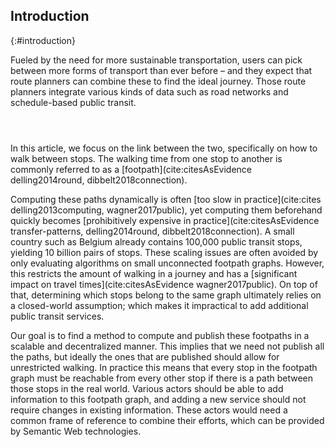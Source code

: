## Introduction
{:#introduction}

Fueled by the need for more sustainable transportation, users can pick between more forms of transport than ever before – and they expect that route planners can combine these to find the ideal journey. Those route planners integrate various kinds of data such as road networks and schedule-based public transit.
<span class="placeholder printonly">
<span style="display: block; height: 3em;"></span>
<!-- This is a dummy placeholder for the LNCS first page footnote -->
</span>
In this article, we focus on the link between the two, specifically on how to walk between stops. 
The walking time from one stop to another is commonly referred to as a [footpath](cite:citesAsEvidence delling2014round, dibbelt2018connection).

Computing these paths dynamically is often [too slow in practice](cite:cites delling2013computing, wagner2017public), yet computing them beforehand quickly becomes [prohibitively expensive in practice](cite:citesAsEvidence transfer-patterns, delling2014round, dibbelt2018connection). A small country such as Belgium already contains 100,000 public transit stops, yielding 10 billion pairs of stops. These scaling issues are often avoided by only evaluating algorithms on small unconnected footpath graphs. However, this restricts the amount of walking in a journey and has a [significant impact on travel times](cite:citesAsEvidence wagner2017public). On top of that, determining which stops belong to the same graph ultimately relies on a closed-world assumption; which makes it impractical to add additional public transit services.

Our goal is to find a method to compute and publish these footpaths in a scalable and decentralized manner. This implies that we need not publish all the paths, but ideally the ones that are published should allow for unrestricted walking. In practice this means that every stop in the footpath graph must be reachable from every other stop if there is a path between those stops in the real world. Various actors should be able to add information to this footpath graph, and adding a new service should not require changes in existing information. These actors would need a common frame of reference to combine their efforts, which can be provided by Semantic Web technologies.
